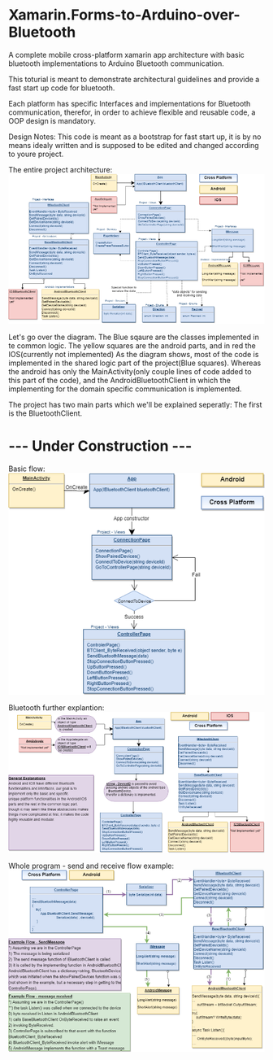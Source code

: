 # Xamarin.Forms-to-Arduino-over-Bluetooth
A complete mobile cross-platform xamarin app architecture with basic bluetooth implementations to Arduino Bluetooth communication.


This toturial is meant to demonstrate architectural guidelines and provide a fast start up code for bluetooth.


Each platform has specific Interfaces and implementations for Bluetooth communication, therefor, in order to achieve flexible and reusable code, a OOP design is mandatory.

Design Notes:
This code is meant as a bootstrap for fast start up, it is by no means idealy written and is supposed to be edited and changed according to youre project.

The entire project architecture:
 ![](Tutorial_Images/ArduinoApp_The_project_with_unimplemented.png)

Let's go over the diagram.
The Blue sqaure are the classes implemented in te common logic. The yellow squares are the android parts, and in red the IOS(currently not implemented)
As the diagram shows, most of the code is implemented in the shared logic part of the project(Blue squares). Whereas the android has only the MainActivity(only couple lines of code added to this part of the code), and the AndroidBluetoothClient in which the implementing for the domain specific communication is implemented.

The project has two main parts which we'll be explained seperatly:
The first is the BluetoothClient.

# --- Under Construction --- 

Basic flow:
 ![](Tutorial_Images/ArduinoApp_Basic_flow.png)

Bluetooth further explantion:
 ![](Tutorial_Images/ArduinoApp_Bluetooth.png)

Whole program - send and receive flow example:
 ![](Tutorial_Images/ArduinoApp_Send_Receive_Example.png)

